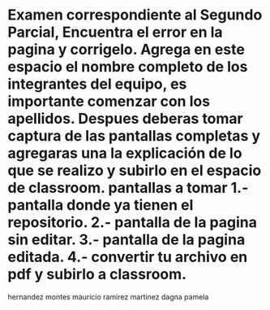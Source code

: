 # Examen correspondiente al Segundo Parcial, Encuentra el error en la pagina y corrigelo. Agrega en este espacio el nombre completo de los integrantes del equipo, es importante comenzar con los apellidos. Despues deberas tomar captura de las pantallas completas y agregaras una  la explicación de lo que se realizo  y subirlo en el espacio de classroom. pantallas a tomar 1.- pantalla donde ya tienen el repositorio. 2.- pantalla de la pagina sin editar. 3.- pantalla de la pagina editada. 4.- convertir tu archivo en pdf y subirlo a classroom.
hernandez montes mauricio
ramirez martinez dagna pamela



